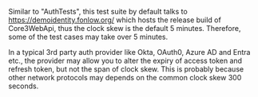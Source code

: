 ﻿Similar to "AuthTests", this test suite by default talks to https://demoidentity.fonlow.org/ which hosts the release build of Core3WebApi, thus the clock skew is the default 5 minutes. Therefore, some of the test cases may take over 5 minutes.

In a typical 3rd party auth provider like Okta, OAuth0, Azure AD and Entra etc., the provider may allow you to alter the expiry of access token and refresh token, but not the span of clock skew. This is probably because other network protocols may depends on the common clock skew 300 seconds.